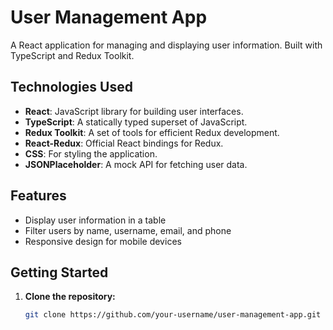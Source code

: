 # User Management App

A React application for managing and displaying user information. Built with TypeScript and Redux Toolkit.

## Technologies Used

- **React**: JavaScript library for building user interfaces.
- **TypeScript**: A statically typed superset of JavaScript.
- **Redux Toolkit**: A set of tools for efficient Redux development.
- **React-Redux**: Official React bindings for Redux.
- **CSS**: For styling the application.
- **JSONPlaceholder**: A mock API for fetching user data.

## Features

- Display user information in a table
- Filter users by name, username, email, and phone
- Responsive design for mobile devices

## Getting Started

1. **Clone the repository:**

   ```bash
   git clone https://github.com/your-username/user-management-app.git
